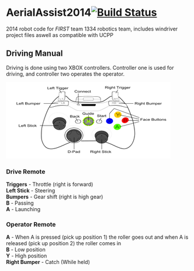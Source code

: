 AerialAssist2014[![Build Status](https://travis-ci.org/frc1334/AerialAssist2014.png?branch=master)](https://travis-ci.org/frc1334/AerialAssist2014)
================

2014 robot code for _FIRST_  team 1334 robotics team, includes windriver project files aswell as compatible with UCPP

Driving Manual
---------------

Driving is done using two XBOX controllers.  Controller one is used for driving, and controller two operates the operator.

![xbox controller][xbox]

### Drive Remote #####

**Triggers** - Throttle (right is forward)    
**Left Stick** - Steering   
**Bumpers** - Gear shift (right is high gear)   
**B** - Passing   
**A** - Launching 

### Operator Remote #####

**A** - When A is pressed (pick up position 1) the roller goes out and when A is released (pick up position 2) the roller comes in    
**B** - Low position    
**Y** - High position    
**Right Bumper** - Catch (While held)    

[xbox]: xbox-controller.png  "XBOX Controller"
